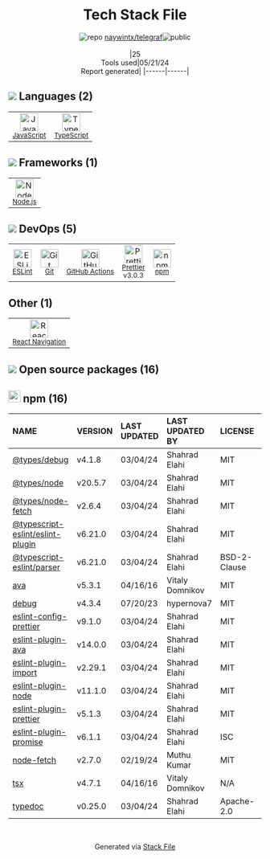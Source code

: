 <!--
&lt;--- Readme.md Snippet without images Start ---&gt;
## Tech Stack
naywintx/telegraf is built on the following main stack:

- [JavaScript](https://developer.mozilla.org/en-US/docs/Web/JavaScript) – Languages
- [TypeScript](http://www.typescriptlang.org) – Languages
- [Node.js](http://nodejs.org/) – Frameworks (Full Stack)
- [ESLint](http://eslint.org/) – Code Review
- [GitHub Actions](https://github.com/features/actions) – Continuous Integration
- [Prettier](https://prettier.io/) – Code Review
- [React Navigation](https://reactnavigation.org/) – Cross-Platform Mobile Tools

Full tech stack [here](/techstack.md)

&lt;--- Readme.md Snippet without images End ---&gt;

&lt;--- Readme.md Snippet with images Start ---&gt;
## Tech Stack
naywintx/telegraf is built on the following main stack:

- <img width='25' height='25' src='https://img.stackshare.io/service/1209/javascript.jpeg' alt='JavaScript'/> [JavaScript](https://developer.mozilla.org/en-US/docs/Web/JavaScript) – Languages
- <img width='25' height='25' src='https://img.stackshare.io/service/1612/bynNY5dJ.jpg' alt='TypeScript'/> [TypeScript](http://www.typescriptlang.org) – Languages
- <img width='25' height='25' src='https://img.stackshare.io/service/1011/n1JRsFeB_400x400.png' alt='Node.js'/> [Node.js](http://nodejs.org/) – Frameworks (Full Stack)
- <img width='25' height='25' src='https://img.stackshare.io/service/3337/Q4L7Jncy.jpg' alt='ESLint'/> [ESLint](http://eslint.org/) – Code Review
- <img width='25' height='25' src='https://img.stackshare.io/service/11563/actions.png' alt='GitHub Actions'/> [GitHub Actions](https://github.com/features/actions) – Continuous Integration
- <img width='25' height='25' src='https://img.stackshare.io/service/7035/default_66f265943abed56bcdbfca1c866a4261b1fbb063.jpg' alt='Prettier'/> [Prettier](https://prettier.io/) – Code Review
- <img width='25' height='25' src='https://img.stackshare.io/service/6422/react-navigation.png' alt='React Navigation'/> [React Navigation](https://reactnavigation.org/) – Cross-Platform Mobile Tools

Full tech stack [here](/techstack.md)

&lt;--- Readme.md Snippet with images End ---&gt;
-->
<div align="center">

# Tech Stack File
![](https://img.stackshare.io/repo.svg "repo") [naywintx/telegraf](https://github.com/naywintx/telegraf)![](https://img.stackshare.io/public_badge.svg "public")
<br/><br/>
|25<br/>Tools used|05/21/24 <br/>Report generated|
|------|------|
</div>

## <img src='https://img.stackshare.io/languages.svg'/> Languages (2)
<table><tr>
  <td align='center'>
  <img width='36' height='36' src='https://img.stackshare.io/service/1209/javascript.jpeg' alt='JavaScript'>
  <br>
  <sub><a href="https://developer.mozilla.org/en-US/docs/Web/JavaScript">JavaScript</a></sub>
  <br>
  <sub></sub>
</td>

<td align='center'>
  <img width='36' height='36' src='https://img.stackshare.io/service/1612/bynNY5dJ.jpg' alt='TypeScript'>
  <br>
  <sub><a href="http://www.typescriptlang.org">TypeScript</a></sub>
  <br>
  <sub></sub>
</td>

</tr>
</table>

## <img src='https://img.stackshare.io/frameworks.svg'/> Frameworks (1)
<table><tr>
  <td align='center'>
  <img width='36' height='36' src='https://img.stackshare.io/service/1011/n1JRsFeB_400x400.png' alt='Node.js'>
  <br>
  <sub><a href="http://nodejs.org/">Node.js</a></sub>
  <br>
  <sub></sub>
</td>

</tr>
</table>

## <img src='https://img.stackshare.io/devops.svg'/> DevOps (5)
<table><tr>
  <td align='center'>
  <img width='36' height='36' src='https://img.stackshare.io/service/3337/Q4L7Jncy.jpg' alt='ESLint'>
  <br>
  <sub><a href="http://eslint.org/">ESLint</a></sub>
  <br>
  <sub></sub>
</td>

<td align='center'>
  <img width='36' height='36' src='https://img.stackshare.io/service/1046/git.png' alt='Git'>
  <br>
  <sub><a href="http://git-scm.com/">Git</a></sub>
  <br>
  <sub></sub>
</td>

<td align='center'>
  <img width='36' height='36' src='https://img.stackshare.io/service/11563/actions.png' alt='GitHub Actions'>
  <br>
  <sub><a href="https://github.com/features/actions">GitHub Actions</a></sub>
  <br>
  <sub></sub>
</td>

<td align='center'>
  <img width='36' height='36' src='https://img.stackshare.io/service/7035/default_66f265943abed56bcdbfca1c866a4261b1fbb063.jpg' alt='Prettier'>
  <br>
  <sub><a href="https://prettier.io/">Prettier</a></sub>
  <br>
  <sub>v3.0.3</sub>
</td>

<td align='center'>
  <img width='36' height='36' src='https://img.stackshare.io/service/1120/lejvzrnlpb308aftn31u.png' alt='npm'>
  <br>
  <sub><a href="https://www.npmjs.com/">npm</a></sub>
  <br>
  <sub></sub>
</td>

</tr>
</table>

## Other (1)
<table><tr>
  <td align='center'>
  <img width='36' height='36' src='https://img.stackshare.io/service/6422/react-navigation.png' alt='React Navigation'>
  <br>
  <sub><a href="https://reactnavigation.org/">React Navigation</a></sub>
  <br>
  <sub></sub>
</td>

</tr>
</table>


## <img src='https://img.stackshare.io/group.svg' /> Open source packages (16)</h2>

## <img width='24' height='24' src='https://img.stackshare.io/service/1120/lejvzrnlpb308aftn31u.png'/> npm (16)

|NAME|VERSION|LAST UPDATED|LAST UPDATED BY|LICENSE|VULNERABILITIES|
|:------|:------|:------|:------|:------|:------|
|[@types/debug](https://www.npmjs.com/@types/debug)|v4.1.8|03/04/24|Shahrad Elahi |MIT|N/A|
|[@types/node](https://www.npmjs.com/@types/node)|v20.5.7|03/04/24|Shahrad Elahi |MIT|N/A|
|[@types/node-fetch](https://www.npmjs.com/@types/node-fetch)|v2.6.4|03/04/24|Shahrad Elahi |MIT|N/A|
|[@typescript-eslint/eslint-plugin](https://www.npmjs.com/@typescript-eslint/eslint-plugin)|v6.21.0|03/04/24|Shahrad Elahi |MIT|N/A|
|[@typescript-eslint/parser](https://www.npmjs.com/@typescript-eslint/parser)|v6.21.0|03/04/24|Shahrad Elahi |BSD-2-Clause|N/A|
|[ava](https://www.npmjs.com/ava)|v5.3.1|04/16/16|Vitaly Domnikov |MIT|N/A|
|[debug](https://www.npmjs.com/debug)|v4.3.4|07/20/23|hypernova7 |MIT|N/A|
|[eslint-config-prettier](https://www.npmjs.com/eslint-config-prettier)|v9.1.0|03/04/24|Shahrad Elahi |MIT|N/A|
|[eslint-plugin-ava](https://www.npmjs.com/eslint-plugin-ava)|v14.0.0|03/04/24|Shahrad Elahi |MIT|N/A|
|[eslint-plugin-import](https://www.npmjs.com/eslint-plugin-import)|v2.29.1|03/04/24|Shahrad Elahi |MIT|N/A|
|[eslint-plugin-node](https://www.npmjs.com/eslint-plugin-node)|v11.1.0|03/04/24|Shahrad Elahi |MIT|N/A|
|[eslint-plugin-prettier](https://www.npmjs.com/eslint-plugin-prettier)|v5.1.3|03/04/24|Shahrad Elahi |MIT|N/A|
|[eslint-plugin-promise](https://www.npmjs.com/eslint-plugin-promise)|v6.1.1|03/04/24|Shahrad Elahi |ISC|N/A|
|[node-fetch](https://www.npmjs.com/node-fetch)|v2.7.0|02/19/24|Muthu Kumar |MIT|N/A|
|[tsx](https://www.npmjs.com/tsx)|v4.7.1|04/16/16|Vitaly Domnikov |N/A|N/A|
|[typedoc](https://www.npmjs.com/typedoc)|v0.25.0|03/04/24|Shahrad Elahi |Apache-2.0|N/A|

<br/>
<div align='center'>

Generated via [Stack File](https://github.com/marketplace/stack-file)
